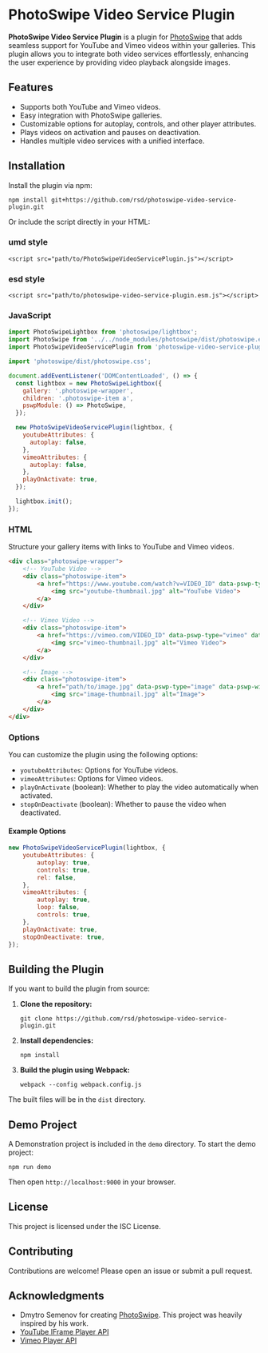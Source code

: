 # PhotoSwipe Video Service Plugin

**PhotoSwipe Video Service Plugin** is a plugin for [PhotoSwipe](https://photoswipe.com/) that adds seamless support 
for YouTube and Vimeo videos within your galleries. 
This plugin allows you to integrate both video services effortlessly, 
enhancing the user experience by providing video playback alongside images.

## Features

- Supports both YouTube and Vimeo videos.
- Easy integration with PhotoSwipe galleries.
- Customizable options for autoplay, controls, and other player attributes.
- Plays videos on activation and pauses on deactivation.
- Handles multiple video services with a unified interface.

## Installation

Install the plugin via npm:

`npm install git+https://github.com/rsd/photoswipe-video-service-plugin.git`

Or include the script directly in your HTML:

### umd style
`<script src="path/to/PhotoSwipeVideoServicePlugin.js"></script>`

### esd style
`<script src="path/to/photoswipe-video-service-plugin.esm.js"></script>`


### JavaScript

```javascript
import PhotoSwipeLightbox from 'photoswipe/lightbox';
import PhotoSwipe from '../../node_modules/photoswipe/dist/photoswipe.esm.js';
import PhotoSwipeVideoServicePlugin from 'photoswipe-video-service-plugin';

import 'photoswipe/dist/photoswipe.css';

document.addEventListener('DOMContentLoaded', () => {
  const lightbox = new PhotoSwipeLightbox({
    gallery: '.photoswipe-wrapper',
    children: '.photoswipe-item a',
    pswpModule: () => PhotoSwipe,
  });

  new PhotoSwipeVideoServicePlugin(lightbox, {
    youtubeAttributes: {
      autoplay: false,
    },
    vimeoAttributes: {
      autoplay: false,
    },
    playOnActivate: true,
  });

  lightbox.init();
});
```

### HTML

Structure your gallery items with links to YouTube and Vimeo videos.

```html
<div class="photoswipe-wrapper">
    <!-- YouTube Video -->
    <div class="photoswipe-item">
        <a href="https://www.youtube.com/watch?v=VIDEO_ID" data-pswp-type="youtube" data-pswp-width="WIDTH" data-pswp-height="HEIGHT">
            <img src="youtube-thumbnail.jpg" alt="YouTube Video">
        </a>
    </div>

    <!-- Vimeo Video -->
    <div class="photoswipe-item">
        <a href="https://vimeo.com/VIDEO_ID" data-pswp-type="vimeo" data-pswp-width="WIDTH" data-pswp-height="HEIGHT">
            <img src="vimeo-thumbnail.jpg" alt="Vimeo Video">
        </a>
    </div>

    <!-- Image -->
    <div class="photoswipe-item">
        <a href="path/to/image.jpg" data-pswp-type="image" data-pswp-width="WIDTH" data-pswp-height="HEIGHT">
            <img src="image-thumbnail.jpg" alt="Image">
        </a>
    </div>
</div>
```

### Options

You can customize the plugin using the following options:

- `youtubeAttributes`: Options for YouTube videos.
- `vimeoAttributes`: Options for Vimeo videos.
- `playOnActivate` (boolean): Whether to play the video automatically when activated.
- `stopOnDeactivate` (boolean): Whether to pause the video when deactivated.

#### Example Options

```javascript
new PhotoSwipeVideoServicePlugin(lightbox, {
    youtubeAttributes: {
        autoplay: true,
        controls: true,
        rel: false,
    },
    vimeoAttributes: {
        autoplay: true,
        loop: false,
        controls: true,
    },
    playOnActivate: true,
    stopOnDeactivate: true,
});
```

## Building the Plugin

If you want to build the plugin from source:

1. **Clone the repository:**

   `git clone https://github.com/rsd/photoswipe-video-service-plugin.git`

2. **Install dependencies:**

   `npm install`

3. **Build the plugin using Webpack:**

   `webpack --config webpack.config.js`

The built files will be in the `dist` directory.

## Demo Project

A Demonstration project is included in the `demo` directory.
To start the demo project:

`npm run demo`

Then open `http://localhost:9000` in your browser.

## License

This project is licensed under the ISC License.

## Contributing

Contributions are welcome! Please open an issue or submit a pull request.

## Acknowledgments

- Dmytro Semenov for creating [PhotoSwipe](https://photoswipe.com/).  This project was heavily inspired by his work.
- [YouTube IFrame Player API](https://developers.google.com/youtube/iframe_api_reference)
- [Vimeo Player API](https://developer.vimeo.com/player/sdk)
